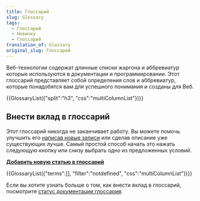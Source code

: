 ```yaml
---
title: Глоссарий
slug: Glossary
tags:
  - Глоссарий
  - Новичку
  - Глоссарий
translation_of: Glossary
original_slug: Глоссарий
---
```

Веб-технологии содержат длинные списки жаргона и аббревиатур которые используются в документации и программировании. Этот глоссарий представляет собой определения слов и аббревиатур, которые понадобятся вам для успешного понимания и созданы для Веб.

{{GlossaryList({"split":"h3", "css":"multiColumnList"})}}

## Внести вклад в глоссарий

Этот глоссарий никогда не заканчивает работу. Вы можете помочь улучшить его [написав новые записи](/ru/docs/MDN/Contribute/Howto/Write_a_new_entry_in_the_Glossary) или сделав описание уже существующих лучше. Самый простой способ начать это нажать следующую кнопку или снизу выбрать одно из предложенных условий.

**[Добавить новую статью в глоссарий](/ru/docs/new?parent=4391)**

{{GlossaryList({"terms":\[], "filter":"notdefined", "css":"multiColumnList"})}}

Если вы хотите узнать больше о том, как внести вклад в глоссарий, посмотрите [статус документации глоссария](/ru/docs/MDN/Doc_status/Glossary).
